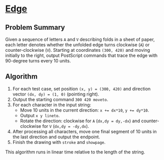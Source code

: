 # [Edge](https://www.spoj.com/problems/EDGE/)

## Problem Summary
Given a sequence of letters `A` and `V` describing folds in a sheet of paper, each letter denotes whether the unfolded edge turns clockwise (`A`) or counter-clockwise (`V`). Starting at coordinates `(300, 420)` and moving initially to the right, output PostScript commands that trace the edge with 90-degree turns every 10 units.

## Algorithm
1. For each test case, set position `(x, y) = (300, 420)` and direction vector `(dx, dy) = (1, 0)` (pointing right).
2. Output the starting command `300 420 moveto`.
3. For each character in the input string:
   - Move 10 units in the current direction: `x += dx*10`, `y += dy*10`.
   - Output `x y lineto`.
   - Rotate the direction: clockwise for `A` (`dx,dy = dy,-dx`) and counter-clockwise for `V` (`dx,dy = -dy,dx`).
4. After processing all characters, move one final segment of 10 units in the last direction and output the endpoint.
5. Finish the drawing with `stroke` and `showpage`.

This algorithm runs in linear time relative to the length of the string.
